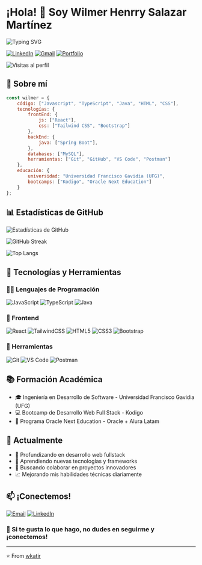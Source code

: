 # ¡Hola! 👋 Soy Wilmer Henrry Salazar Martínez

![Typing SVG](https://readme-typing-svg.herokuapp.com?font=Fira+Code&weight=500&size=25&pause=1000&color=3B88C3&width=435&lines=Desarrollador+Web+en+Formación;Estudiante+de+Ingeniería;Apasionado+por+la+tecnología)

[![LinkedIn](https://img.shields.io/badge/LinkedIn-0077B5?style=for-the-badge&logo=linkedin&logoColor=white)](https://www.linkedin.com/in/-wilmer-salazar/)
[![Gmail](https://img.shields.io/badge/Gmail-D14836?style=for-the-badge&logo=gmail&logoColor=white)](mailto:wilmerhenrysalazarmartinez@gmail.com)
[![Portfolio](https://img.shields.io/badge/Portfolio-255E63?style=for-the-badge&logo=About.me&logoColor=white)](TuPortfolio)

![Visitas al perfil](https://komarev.com/ghpvc/?username=wkatir&label=Visitas%20al%20perfil&color=0e75b6&style=flat)

## 💫 Sobre mí

```javascript
const wilmer = {
    código: ["Javascript", "TypeScript", "Java", "HTML", "CSS"],
    tecnologías: {
        frontEnd: {
            js: ["React"],
            css: ["Tailwind CSS", "Bootstrap"]
        },
        backEnd: {
            java: ["Spring Boot"],
        },
        databases: ["MySQL"],
        herramientas: ["Git", "GitHub", "VS Code", "Postman"]
    },
    educación: {
        universidad: "Universidad Francisco Gavidia (UFG)",
        bootcamps: ["Kodigo", "Oracle Next Education"]
    }
};
```

## 📊 Estadísticas de GitHub

![Estadísticas de GitHub](https://github-readme-stats.vercel.app/api?username=wkatir&show_icons=true&theme=tokyonight&hide_border=true&include_all_commits=true&count_private=true)

![GitHub Streak](https://github-readme-streak-stats.herokuapp.com/?user=wkatir&theme=tokyonight&hide_border=true)

![Top Langs](https://github-readme-stats.vercel.app/api/top-langs/?username=wkatir&theme=tokyonight&hide_border=true&include_all_commits=true&count_private=true&layout=compact)

## 🚀 Tecnologías y Herramientas

### 👨‍💻 Lenguajes de Programación

![JavaScript](https://img.shields.io/badge/JavaScript-F7DF1E?style=for-the-badge&logo=javascript&logoColor=black)
![TypeScript](https://img.shields.io/badge/TypeScript-007ACC?style=for-the-badge&logo=typescript&logoColor=white)
![Java](https://img.shields.io/badge/Java-ED8B00?style=for-the-badge&logo=openjdk&logoColor=white)

### 🎨 Frontend

![React](https://img.shields.io/badge/React-20232A?style=for-the-badge&logo=react&logoColor=61DAFB)
![TailwindCSS](https://img.shields.io/badge/Tailwind_CSS-38B2AC?style=for-the-badge&logo=tailwind-css&logoColor=white)
![HTML5](https://img.shields.io/badge/HTML5-E34F26?style=for-the-badge&logo=html5&logoColor=white)
![CSS3](https://img.shields.io/badge/CSS3-1572B6?style=for-the-badge&logo=css3&logoColor=white)
![Bootstrap](https://img.shields.io/badge/Bootstrap-563D7C?style=for-the-badge&logo=bootstrap&logoColor=white)

### 🔧 Herramientas

![Git](https://img.shields.io/badge/Git-F05032?style=for-the-badge&logo=git&logoColor=white)
![VS Code](https://img.shields.io/badge/VS_Code-0078D4?style=for-the-badge&logo=visual%20studio%20code&logoColor=white)
![Postman](https://img.shields.io/badge/Postman-FF6C37?style=for-the-badge&logo=postman&logoColor=white)

## 📚 Formación Académica

- 🎓 Ingeniería en Desarrollo de Software - Universidad Francisco Gavidia (UFG)
- 💻 Bootcamp de Desarrollo Web Full Stack - Kodigo
- 🌟 Programa Oracle Next Education - Oracle + Alura Latam

## 🌱 Actualmente

- 📖 Profundizando en desarrollo web fullstack
- 🚀 Aprendiendo nuevas tecnologías y frameworks
- 👥 Buscando colaborar en proyectos innovadores
- 📈 Mejorando mis habilidades técnicas diariamente

## 📫 ¡Conectemos!

[![Email](https://img.shields.io/badge/Email-wilmerhenrysalazarmartinez@gmail.com-red?style=for-the-badge&logo=gmail)](mailto:wilmerhenrysalazarmartinez@gmail.com)
[![LinkedIn](https://img.shields.io/badge/LinkedIn-Wilmer_Salazar-blue?style=for-the-badge&logo=linkedin)](https://www.linkedin.com/in/-wilmer-salazar/)

### 🌟 Si te gusta lo que hago, no dudes en seguirme y ¡conectemos! 

---
⭐️ From [wkatir](https://github.com/wkatir)